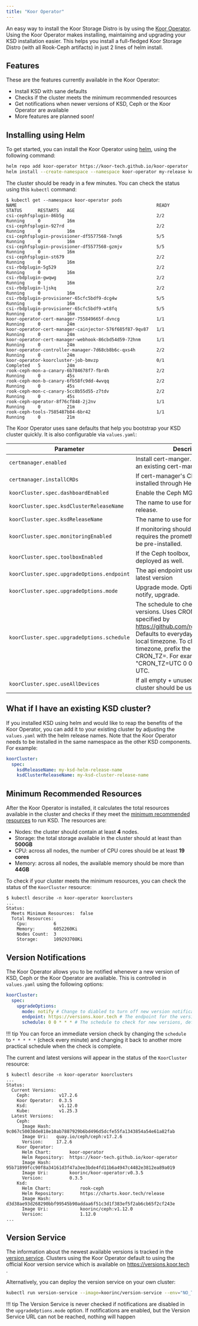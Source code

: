 ```yaml
---
title: "Koor Operator"
---
```


An easy way to install the Koor Storage Distro is by using the [Koor Operator](https://github.com/koor-tech/koor-operator). 
Using the Koor Operator makes installing, maintaining and upgrading your KSD installation easier. 
This helps you install a full-fledged Koor Storage Distro (with all Rook-Ceph artifacts) in just 2 lines of helm install.

## Features
These are the features currently available in the Koor Operator:
* Install KSD with sane defaults
* Checks if the cluster meets the minimum recommended resources
* Get notifications when newer versions of KSD, Ceph or the Koor Operator are available
* More features are planned soon!

## Installing using Helm
To get started, you can install the Koor Operator using [helm](helm.sh), using the following command:

```bash
helm repo add koor-operator https://koor-tech.github.io/koor-operator
helm install --create-namespace --namespace koor-operator my-release koor-operator/koor-operator -f values.yaml
```

The cluster should be ready in a few minutes. You can check the status using this `kubectl` command:

```console
$ kubectl get --namespace koor-operator pods
NAME                                                     READY   STATUS      RESTARTS   AGE
csi-cephfsplugin-86b5g                                   2/2     Running     0          16m
csi-cephfsplugin-927rd                                   2/2     Running     0          16m
csi-cephfsplugin-provisioner-df5577568-7xng6             5/5     Running     0          16m
csi-cephfsplugin-provisioner-df5577568-gzmjv             5/5     Running     0          16m
csi-cephfsplugin-st679                                   2/2     Running     0          16m
csi-rbdplugin-5g529                                      2/2     Running     0          16m
csi-rbdplugin-gwqwg                                      2/2     Running     0          16m
csi-rbdplugin-ljskq                                      2/2     Running     0          16m
csi-rbdplugin-provisioner-65cfc5bdf9-dcg4w               5/5     Running     0          16m
csi-rbdplugin-provisioner-65cfc5bdf9-wt8fq               5/5     Running     0          16m
koor-operator-cert-manager-755849665f-dvncg              1/1     Running     0          24m
koor-operator-cert-manager-cainjector-576f685f87-9qv87   1/1     Running     0          24m
koor-operator-cert-manager-webhook-86cbd54d59-72hnm      1/1     Running     0          24m
koor-operator-controller-manager-7d68cb8b6c-qxs4h        2/2     Running     0          24m
koor-operator-koorcluster-job-bmvzp                      0/1     Completed   5          24m
rook-ceph-mon-a-canary-6b784678f7-fbr4h                  2/2     Running     0          45s
rook-ceph-mon-b-canary-6fb58fc9dd-4wvqq                  2/2     Running     0          45s
rook-ceph-mon-c-canary-5cc8b55d55-z7tdv                  2/2     Running     0          45s
rook-ceph-operator-8f76cf848-2j2nv                       1/1     Running     0          21m
rook-ceph-tools-7585487b84-6br42                         1/1     Running     0          21m
```

The Koor Operator uses sane defaults that help you bootstrap your KSD cluster quickly. It is also configurable via `values.yaml`:

| Parameter | Description | Default |
|-----------|-------------|---------|
| `certmanager.enabled` | Install cert-manger. Set to false to use an existing cert-manager | `true` |
| `certmanager.installCRDs` | If cert-manager's CRDs should be installed through Helm | `true` |
| `koorCluster.spec.dashboardEnabled` | Enable the Ceph MGR dashboard. | `true` |
| `koorCluster.spec.ksdClusterReleaseName` | The name to use for KSD cluster helm release. | `"ksd-cluster"` |
| `koorCluster.spec.ksdReleaseName` | The name to use for KSD helm release. | `"ksd"` |
| `koorCluster.spec.monitoringEnabled` | If monitoring should be enabled, requires the prometheus-operator to be pre-installed. | `true` |
| `koorCluster.spec.toolboxEnabled` | If the Ceph toolbox, should be deployed as well. | `true` |
| `koorCluster.spec.upgradeOptions.endpoint` | The api endpoint used to find the ceph latest version | `"https://"versions.koor.tech"` |
| `koorCluster.spec.upgradeOptions.mode` | Upgrade mode. Options: disabled, notify, upgrade. | `"notify"` |
| `koorCluster.spec.upgradeOptions.schedule` | The schedule to check for new versions. Uses CRON format as specified by https://github.com/robfig/cron/tree/v3. Defaults to everyday at midnight in the local timezone. To change the timezone, prefix the schedule with CRON_TZ=<Timezone>. For example: "CRON_TZ=UTC 0 0 * * *" is midnight UTC. | `"0 0 * * *"` |
| `koorCluster.spec.useAllDevices` | If all empty + unused devices of the cluster should be used. | `true` |

## What if I have an existing KSD cluster?
If you installed KSD using helm and would like to reap the benefits of the Koor Operator, you can add it to your existing cluster by adjusting the `values.yaml` with the helm release names. 
Note that the Koor Operator needs to be installed in the same namespace as the other KSD components. For example:

```yaml
koorCluster:
  spec:
    ksdReleaseName: my-ksd-helm-release-name
    ksdClusterReleaseName: my-ksd-cluster-release-name
```

## Minimum Recommended Resources
After the Koor Operator is installed, it calculates the total resources available in the cluster and checks if they meet the [minimum recommended resources](https://github.com/koor-tech/koor-operator/blob/842be01935b984cba0227ad630b7c2ccf2558c2f/api/v1alpha1/koorcluster_types.go#L133-L138) to run KSD. The resources are:

* Nodes: the cluster should contain at least **4** nodes.
* Storage: the total storage available in the cluster should at least than **500GB**
* CPU: across all nodes, the number of CPU cores should be at least **19 cores**
* Memory: across all nodes, the available memory should be more than **44GB**

To check if your cluster meets the minimum resources, you can check the status of the `KoorCluster` resource:

```console
$ kubectl describe -n koor-operator koorclusters
...
Status:
  Meets Minimum Resources:  false
  Total Resources:
    Cpu:          6
    Memory:       6052260Ki
    Nodes Count:  3
    Storage:      109293708Ki
```

## Version Notifications
The Koor Operator allows you to be notified whenever a new version of KSD, Ceph or the Koor Operator are available. This is controlled in `values.yaml` using the following options:

```yaml
koorCluster:
  spec:
    upgradeOptions:
      mode: notify # Change to diabled to turn off new version notifications
      endpoint: https://versions.koor.tech # The endpoint for the version service
      schedule: 0 0 * * * # The schedule to check for new versions, defaults to everyday at midnight
```

!!! tip
    You can force an immediate version check by changing the `schedule` to `* * * * *` (check every minute) 
    and changing it back to another more practical schedule when the check is complete.

The current and latest versions will appear in the status of the `KoorCluster` resource:

```console
$ kubectl describe -n koor-operator koorclusters
...
Status:
  Current Versions:
    Ceph:           v17.2.6
    Koor Operator:  0.3.5
    Ksd:            v1.12.0
    Kube:           v1.25.3
  Latest Versions:
    Ceph:
      Image Hash:  9c067c50038de818e10ab7887929b6bd496d5dcfe55fa1343854a54e61a82fab
      Image Uri:   quay.io/ceph/ceph:v17.2.6
      Version:     17.2.6
    Koor Operator:
      Helm Chart:       koor-operator
      Helm Repository:  https://koor-tech.github.io/koor-operator
      Image Hash:       95b71899fcc90f8a34161d3f47a3ee3bde4fd11b6a4947c4482e3812ea89a019
      Image Uri:        koorinc/koor-operator:v0.3.5
      Version:          0.3.5
    Ksd:
      Helm Chart:           rook-ceph
      Helm Repository:      https://charts.koor.tech/release
      Image Hash:           d3d38ae93d268290bbf99545b90addaa6f51c3d1f383ef5f2ab6cb65f2cf243e
      Image Uri:            koorinc/ceph:v1.12.0
      Version:              1.12.0
...
```

## Version Service
The information about the newest available versions is tracked in the [version service](https://github.com/koor-tech/version-service). Clusters using the Koor Operator default to using the official Koor version service which is available on https://versions.koor.tech . 

Alternatively, you can deploy the version service on your own cluster:

```bash
kubectl run version-service --image=koorinc/version-service --env="NO_TLS=true" --port 80 --expose
```

!!! tip
    The Version Service is never checked if notifications are disabled in the `upgradeOptions.mode` option. 
    If notifications are enabled, but the Version Service URL can not be reached, nothing will happen
